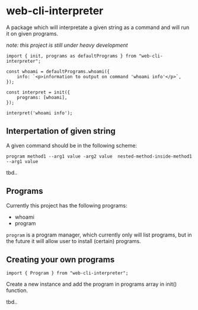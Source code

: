 # web-cli-interpreter

A package which will interpretate a given string as a command and will run it on given programs.

_note: this project is still under heavy development_

```
import { init, programs as defaultPrograms } from "web-cli-interpreter";

const whoami = defaultPrograms.whoami({
    info: `<p>information to output on command 'whoami info'</p>`,
});

const interpret = init({
    programs: [whoami],
});

interpret('whoami info');

```

## Interpertation of given string
A given command should be in the following scheme:

```program method1 --arg1 value -arg2 value  nested-method-inside-method1 --arg1 value```

tbd..

## Programs
Currently this project has the following programs:

- whoami
- program

```program``` is a program manager, which currently only will list programs, but in the future it will allow user to install (certain) programs.

## Creating your own programs
`import { Program } from "web-cli-interpreter";`

Create a new instance and add the program in programs array in init() function.

tbd..
